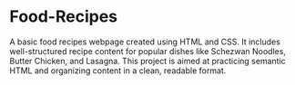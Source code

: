 # Food-Recipes
A basic food recipes webpage created using HTML and CSS. It includes well-structured recipe content for popular dishes like Schezwan Noodles, Butter Chicken, and Lasagna. This project is aimed at practicing semantic HTML and organizing content in a clean, readable format. 
